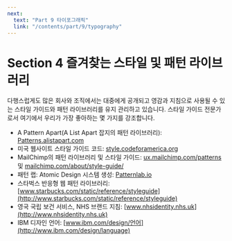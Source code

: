 ```yaml
---
next:
  text: "Part 9 타이포그래픽"
  link: "/contents/part/9/typography"
---
```


# Section 4 즐겨찾는 스타일 및 패턴 라이브러리

다행스럽게도 많은 회사와 조직에서는 대중에게 공개되고 영감과 지침으로 사용될 수 있는 스타일 가이드와 패턴 라이브러리를 유지 관리하고 있습니다. 스타일 가이드 전문가로서 여기에서 우리가 가장 좋아하는 몇 가지를 강조합니다.

- A Pattern Apart(A List Apart 잡지의 패턴 라이브러리): [Patterns.alistapart.com](http://patterns.alistapart.com)
- 미국 웹사이트 스타일 가이드 코드: [style.codeforamerica.org](http://style.codeforamerica.org)
- MailChimp의 패턴 라이브러리 및 스타일 가이드: [ux.mailchimp.com/patterns](http://ux.mailchimp.com/patterns) 및 [mailchimp.com/about/style-guide/](http://mailchimp.com/about/style-guide/)
- 패턴 랩: Atomic Design 시스템 생성: [Patternlab.io](http://patternlab.io)
- 스타벅스 반응형 웹 패턴 라이브러리: [www.starbucks.com/static/reference/styleguide](http://www.starbucks.com/static/reference/styleguide)
- 영국 국립 보건 서비스, NHS 브랜드 지침: [www.nhsidentity.nhs.uk](http://www.nhsidentity.nhs.uk)
- IBM 디자인 언어: [www.ibm.com/design/언어](http://www.ibm.com/design/language)

